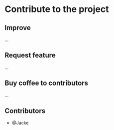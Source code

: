 # Contribute to the project

## Improve

...

## Request feature

...

## Buy coffee to contributors

...

## Contributors

* @Jacke
